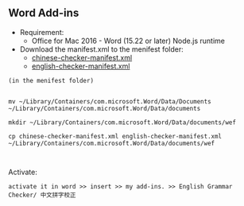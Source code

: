 ## Word Add-ins
 
- Requirement:  
    - Office for Mac 2016 - Word (15.22 or later) Node.js runtime
-  Download the manifest.xml to the menifest folder:
    - [chinese-checker-manifest.xml](https://github.com/GarnixVai/ChineseSpellingChecker/blob/master/chinese-checker-manifest.xml)
    - [english-checker-manifest.xml](https://github.com/dspp779/gec-githubpage/blob/master/english-checker-manifest)



```
(in the menifest folder)


mv ~/Library/Containers/com.microsoft.Word/Data/Documents ~/Library/Containers/com.microsoft.Word/Data/documents

mkdir ~/Library/Containers/com.microsoft.Word/Data/documents/wef

cp chinese-checker-manifest.xml english-checker-manifest.xml ~/Library/Containers/com.microsoft.Word/Data/documents/wef



```

Activate:

```
activate it in word >> insert >> my add-ins. >> English Grammar Checker/ 中文拼字校正


```


